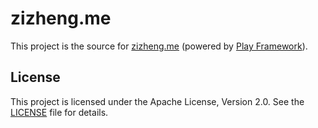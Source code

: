 # zizheng.me

This project is the source for [zizheng.me](http://zizheng.me) (powered by [Play Framework](https://www.playframework.com)).

## License

This project is licensed under the Apache License, Version 2.0. See the [LICENSE](./LICENSE) file for details.
